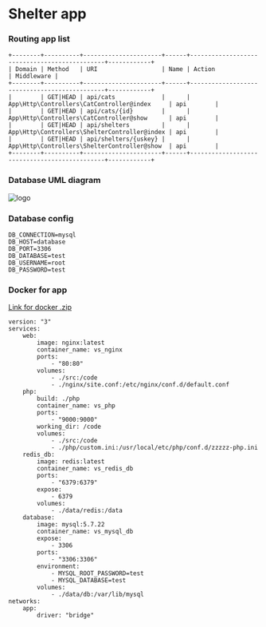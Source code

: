# Shelter app

### Routing app list
````
+--------+----------+----------------------+------+----------------------------------------------+------------+
| Domain | Method   | URI                  | Name | Action                                       | Middleware |
+--------+----------+----------------------+------+----------------------------------------------+------------+
|        | GET|HEAD | api/cats             |      | App\Http\Controllers\CatController@index     | api        |
|        | GET|HEAD | api/cats/{id}        |      | App\Http\Controllers\CatController@show      | api        |
|        | GET|HEAD | api/shelters         |      | App\Http\Controllers\ShelterController@index | api        |
|        | GET|HEAD | api/shelters/{uskey} |      | App\Http\Controllers\ShelterController@show  | api        |
+--------+----------+----------------------+------+----------------------------------------------+------------+
````

### Database UML diagram

![logo](https://firebasestorage.googleapis.com/v0/b/cmsimage-9ec21.appspot.com/o/Zrzut%20ekranu%202018-11-22%20o%2019.59.47.png?alt=media&token=62c845e5-a333-498c-8873-cac57485d21e)

### Database config
````
DB_CONNECTION=mysql
DB_HOST=database
DB_PORT=3306
DB_DATABASE=test
DB_USERNAME=root
DB_PASSWORD=test
````

### Docker for app

[Link for docker .zip](https://github.com/gorapiotr/vs/tree/master/docker/docker.zip)
````
version: "3"
services:
    web:
        image: nginx:latest
        container_name: vs_nginx
        ports:
            - "80:80"
        volumes:
            - ./src:/code
            - ./nginx/site.conf:/etc/nginx/conf.d/default.conf
    php:
        build: ./php
        container_name: vs_php
        ports:
            - "9000:9000"
        working_dir: /code
        volumes:
            - ./src:/code
            - ./php/custom.ini:/usr/local/etc/php/conf.d/zzzzz-php.ini
    redis_db:
        image: redis:latest
        container_name: vs_redis_db
        ports:
            - "6379:6379"
        expose:
            - 6379
        volumes:
            - ./data/redis:/data
    database:
        image: mysql:5.7.22
        container_name: vs_mysql_db
        expose:
            - 3306
        ports:
            - "3306:3306"
        environment:
            - MYSQL_ROOT_PASSWORD=test
            - MYSQL_DATABASE=test
        volumes:
            - ./data/db:/var/lib/mysql
networks:
    app:
        driver: "bridge"
````
